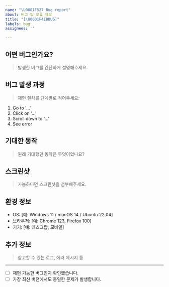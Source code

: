 ```yaml
---
name: "\U0001F527 Bug report"
about: 버그 및 오류 제보
title: "[\U0001F41BBUG]"
labels: bug
assignees: ''

---
```


## 어떤 버그인가요?
> 발생한 버그를 간단하게 설명해주세요.

## 버그 발생 과정
> 재현 절차를 단계별로 적어주세요:
1. Go to '...'
2. Click on '...'
3. Scroll down to '...'
4. See error

## 기대한 동작
> 원래 기대했던 동작은 무엇이었나요?

## 스크린샷
> 가능하다면 스크린샷을 첨부해주세요.

## 환경 정보
- OS: [예: Windows 11 / macOS 14 / Ubuntu 22.04]
- 브라우저: [예: Chrome 123, Firefox 100]
- 기기: [예: 데스크탑, 모바일]

## 추가 정보
> 참고할 수 있는 로그, 에러 메시지 등

---

- [ ] 재현 가능한 버그인지 확인했습니다.
- [ ] 가장 최신 버전에서도 동일한 문제가 발생합니다.
